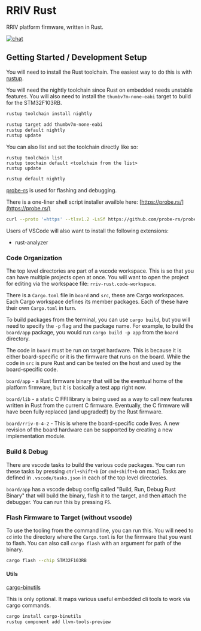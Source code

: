 # RRIV Rust
 
RRIV platform firmware, written in Rust.

[![chat](https://img.shields.io/badge/chat-probe--rs%3Amatrix.org-brightgreen)](https://matrix.to/#/#rriv-rust:matrix.x24.tools)

## Getting Started / Development Setup

You will need to install the Rust toolchain. The easiest way to do this is with [rustup](https://rustup.rs/).

You will need the nightly toolchain since Rust on embedded needs unstable features. You will also need to install the `thumbv7m-none-eabi` target to build for the STM32F103RB.
```zsh
rustup toolchain install nightly
```
```zsh
rustup target add thumbv7m-none-eabi
rustup default nightly
rustup update
```
You can also list and set the toolchain directly like so:
```
rustup toolchain list
rustup toochain default <toolchain from the list>
rustup update
```
```zsh
rustup default nightly
```

[probe-rs](https://probe.rs/docs/getting-started/installation/) is used for flashing and debugging. 

There is a one-liner shell script installer availble here: [https://probe.rs/](https://probe.rs/)

```zsh
curl --proto '=https' --tlsv1.2 -LsSf https://github.com/probe-rs/probe-rs/releases/latest/download/probe-rs-tools-installer.sh | sh
```

Users of VSCode will also want to install the following extensions:
* rust-analyzer



### Code Organization

The top level directories are part of a vscode workspace. This is so that you can have multiple projects open at once. You will want to open the project for editing via the workspace file: `rriv-rust.code-workspace`.

There is a `Cargo.toml` file in `board` and `src`, these are Cargo workspaces. Each Cargo workspace defines its member packages. Each of these have their own `Cargo.toml` in turn.

To build packages from the terminal, you can use `cargo build`, but you will need to specify the `-p` flag and the package name. For example, to build the `board/app` package, you would run `cargo build -p app` from the `board` directory.


The code in `board` must be run on target hardware. This is because it is either board-specific or it is the firmware that runs on the board. While the code in `src` is pure Rust and can be tested on the host and used by the board-specific code.



`board/app` - a Rust firmware binary that will be the eventual home of the platform firmware, but it is basically a test app right now.

`board/lib` - a static C FFI library is being used as a way to call new features written in Rust from the current C firmware. Eventually, the C firmware will have been fully replaced (and upgraded!) by the Rust firmware.

`board/rriv-0-4-2` - This is where the board-specific code lives.  A new revision of the board hardware can be supported by creating a new implementation module.


### Build & Debug


There are vscode tasks to build the various code packages. You can run these tasks by pressing `ctrl+shift+b` (or `cmd+shift+b` on mac). Tasks are defined in `.vscode/tasks.json` in each of the top level directories.

`board/app` has a vscode debug config called "Build, Run, Debug Rust Binary" that will build the binary, flash it to the target, and then attach the debugger. You can run this by pressing `F5`.


### Flash Firmware to Target (without vscode)

To use the tooling from the command line, you can run this. You will need to `cd` into the directory where the `Cargo.toml` is for the firmware that you want to flash. You can also call `cargo flash` with an argument for path of the binary.

```zsh
cargo flash --chip STM32F103RB
```


#### Utils

[cargo-binutils](https://github.com/rust-embedded/cargo-binutils)

This is only optional. It maps various useful embedded cli tools to work via cargo commands.

```zsh
cargo install cargo-binutils
rustup component add llvm-tools-preview
```
